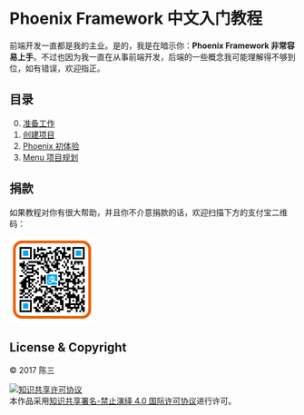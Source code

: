 # Phoenix Framework 中文入门教程

前端开发一直都是我的主业。是的，我是在暗示你：**Phoenix Framework 非常容易上手**。不过也因为我一直在从事前端开发，后端的一些概念我可能理解得不够到位，如有错误，欢迎指正。

## 目录

0. [准备工作](00-prepare.md)
1. [创建项目](01-create-project.md)
2. [Phoenix 初体验](02-explore-phoenix.md)
3. [Menu 项目规划](03-project-menu.md)

## 捐款

如果教程对你有很大帮助，并且你不介意捐款的话，欢迎扫描下方的支付宝二维码：

<img src="img/alipay-qr.png" alt="支付宝捐款" width="150" />

## License & Copyright

&copy; 2017 陈三

<a rel="license" href="http://creativecommons.org/licenses/by-nd/4.0/"><img alt="知识共享许可协议" style="border-width:0" src="https://i.creativecommons.org/l/by-nd/4.0/88x31.png" /></a><br />本作品采用<a rel="license" href="http://creativecommons.org/licenses/by-nd/4.0/">知识共享署名-禁止演绎 4.0 国际许可协议</a>进行许可。